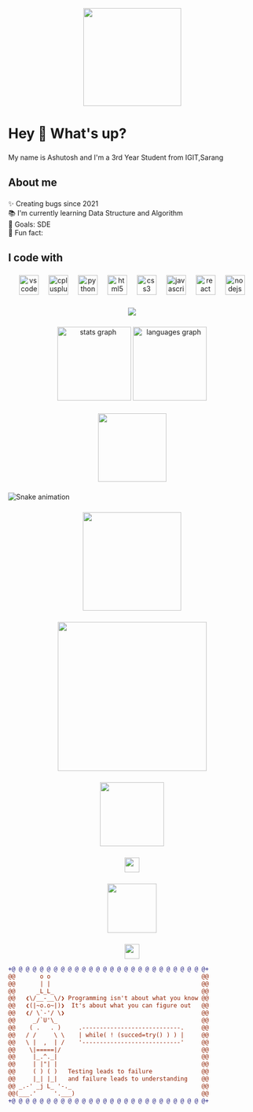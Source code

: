 <div align="center">
  <img height="199" src="https://user-images.githubusercontent.com/74038190/240304586-d48893bd-0757-481c-8d7e-ba3e163feae7.png"  />
</div>
<h1 align="left">Hey 👋 What's up?</h1>

###

<p align="left">My name is Ashutosh and I'm a 3rd Year Student from IGIT,Sarang</p>

###

<h2 align="left">About me</h2>

###

<p align="left">✨ Creating bugs since 2021<br>📚 I'm currently learning Data Structure and Algorithm<br>🎯 Goals: SDE<br>🎲 Fun fact:</p>

###

<h2 align="left">I code with</h2>

###

<div align="center">
  <img src="https://cdn.jsdelivr.net/gh/devicons/devicon/icons/vscode/vscode-original.svg" height="40" alt="vscode logo"  />
  <img width="12" />
  <img src="https://cdn.jsdelivr.net/gh/devicons/devicon/icons/cplusplus/cplusplus-original.svg" height="40" alt="cplusplus logo"  />
  <img width="12" />
  <img src="https://cdn.jsdelivr.net/gh/devicons/devicon/icons/python/python-original.svg" height="40" alt="python logo"  />
  <img width="12" />
  <img src="https://cdn.jsdelivr.net/gh/devicons/devicon/icons/html5/html5-original.svg" height="40" alt="html5 logo"  />
  <img width="12" />
  <img src="https://cdn.jsdelivr.net/gh/devicons/devicon/icons/css3/css3-original.svg" height="40" alt="css3 logo"  />
  <img width="12" />
  <img src="https://cdn.jsdelivr.net/gh/devicons/devicon/icons/javascript/javascript-original.svg" height="40" alt="javascript logo"  />
  <img width="12" />
  <img src="https://cdn.jsdelivr.net/gh/devicons/devicon/icons/react/react-original.svg" height="40" alt="react logo"  />
  <img width="12" />
  <img src="https://cdn.jsdelivr.net/gh/devicons/devicon/icons/nodejs/nodejs-original.svg" height="40" alt="nodejs logo"  />
</div>

###

<div align="center">
  <img src="https://profile-counter.glitch.me/ashu15311/count.svg?"  />
</div>

###

<div align="center">
  <img src="https://github-readme-stats.vercel.app/api?username=ashu15311&hide_title=false&hide_rank=false&show_icons=true&include_all_commits=true&count_private=true&disable_animations=false&theme=dracula&locale=en&hide_border=false&order=1" height="150" alt="stats graph"  />
  <img src="https://github-readme-stats.vercel.app/api/top-langs?username=ashu15311&locale=en&hide_title=false&layout=compact&card_width=320&langs_count=5&theme=dracula&hide_border=false&order=2" height="150" alt="languages graph"  />
</div>

###

<div align="center">
  <img height="139" src="https://user-images.githubusercontent.com/74038190/212747657-7a8d59da-69c8-4110-8ea8-f8102fd0b413.gif"  />
</div>

###

<img src="https://raw.githubusercontent.com/ashu15311/ashu15311/output/snake.svg" alt="Snake animation" />

###



###

<div align="center">
  <img height="200" src="https://user-images.githubusercontent.com/74038190/226190894-18e959ba-d458-4a94-ac44-790190f2a947.gif"  />
</div>

###

<div align="center">
  <img height="303" src="https://user-images.githubusercontent.com/74038190/212284136-03988914-d899-44b4-b1d9-4eeccf656e44.gif"  />
</div>

###

<div align="center">
  <img height="130" src="https://user-images.githubusercontent.com/74038190/240814217-baf52aa6-ff71-412d-9607-db8feb17874b.gif"  />
</div>

###

<div align="center">
  <img height="30" src="https://user-images.githubusercontent.com/74038190/212284100-561aa473-3905-4a80-b561-0d28506553ee.gif"  />
</div>

###

<div align="center">
  <img height="100" src="https://user-images.githubusercontent.com/74038190/212284087-bbe7e430-757e-4901-90bf-4cd2ce3e1852.gif"  />
</div>

###

<div align="center">
  <img height="30" src="https://user-images.githubusercontent.com/74038190/212284158-e840e285-664b-44d7-b79b-e264b5e54825.gif"  />
</div>


```diff
+@ @ @ @ @ @ @ @ @ @ @ @ @ @ @ @ @ @ @ @ @ @ @ @ @ @ @ @+
@@       o o                                           @@
@@       | |                                           @@
@@      _L_L_                                          @@
@@   ❮\/__-__\/❯ Programming isn't about what you know @@
@@   ❮(|~o.o~|)❯  It's about what you can figure out   @@
@@   ❮/ \`-'/ \❯                                       @@
@@     _/`U'\_                                         @@
@@    ( .   . )     .----------------------------.     @@
@@   / /     \ \    | while( ! (succed=try() ) ) |     @@
@@   \ |  ,  | /    '----------------------------'     @@
@@    \|=====|/                                        @@
@@     |_.^._|                                         @@
@@     | |"| |                                         @@
@@     ( ) ( )   Testing leads to failure              @@
@@     |_| |_|   and failure leads to understanding    @@
@@ _.-' _j L_ '-._                                     @@
@@(___.'     '.___)                                    @@
+@ @ @ @ @ @ @ @ @ @ @ @ @ @ @ @ @ @ @ @ @ @ @ @ @ @ @ @+
```
  
</div>
